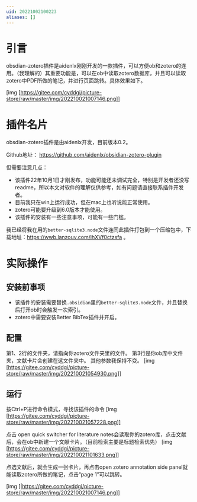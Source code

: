 ```yaml
---
uid: 20221002100223
aliases: []
---
```

# 引言
obsdian-zotero插件是aidenlx刚刚开发的一款插件，可以方便ob和zotero的连用。（我理解的）其重要功能是，可以在ob中读取zotero数据库，并且可以读取zotero中PDF所做的笔记，并进行页面跳转。具体效果如下。

[img [https://gitee.com/cyddgi/picture-store/raw/master/img/202210021007146.png]]



# 插件名片

obsdian-zotero插件是由aidenlx开发，目前版本0.2。

Github地址： https://github.com/aidenlx/obsidian-zotero-plugin

但需要注意几点：
- 该插件22年10月1日才刚发布，功能可能还未调试完全，特别是开发者还没写readme，所以本文对软件的理解仅供参考，如有问题请直接联系插件开发者。
- 目前我只在win上运行成功，但在mac上也听说能正常使用。
- zotero可能要升级到6.0版本才能使用。
- 该插件的安装有一些注意事项，可能有一些门槛。


我已经将我在用的`better-sqlite3.node`文件连同此插件打包到一个压缩包中，下载地址：https://wwb.lanzouv.com/ihXVf0ctzsfa 。

# 实际操作

## 安装前事项
- 该插件的安装需要替换`.obsidian`里的`better-sqlite3.node`文件，并且替换后打开ob时会触发一次索引。
- zotero中需要安装Better BibTex插件并开启。

## 配置
第1、2行的文件夹，请指向你zotero文件夹里的文件。
第3行是你ob库中文件夹，文献卡片会创建在这文件夹中。
其他参数我保持不变。
[img [https://gitee.com/cyddgi/picture-store/raw/master/img/202210021054930.png]]

## 运行
按Ctrl+P进行命令模式，寻找该插件的命令
[img [https://gitee.com/cyddgi/picture-store/raw/master/img/202210021057228.png]]

点击 open quick switcher for literature notes会读取你的zotero库，点击文献后，会在ob中新建一个文献卡片。（目前检索主要是标题检索优先）
[img [https://gitee.com/cyddgi/picture-store/raw/master/img/202210021101633.png]]

点选文献后，就会生成一张卡片，再点击open zotero annotation side panel就能读取zotero所做的笔记，点击“page 1”可以跳转。

[img [|https://gitee.com/cyddgi/picture-store/raw/master/img/202210021007146.png]]